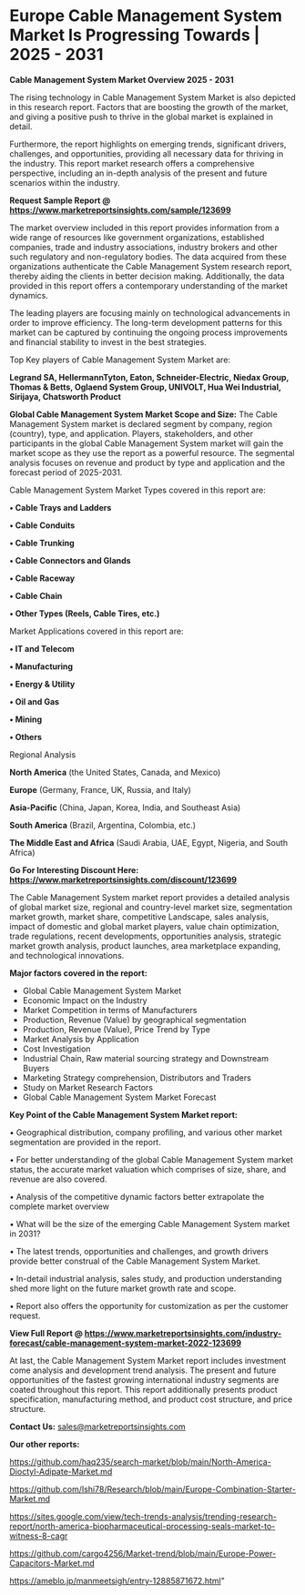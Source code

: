 # Europe Cable Management System Market Is Progressing Towards | 2025 - 2031

<Strong> Cable Management System Market Overview 2025 - 2031</strong>

The rising technology in Cable Management System Market is also depicted in this research report. Factors that are boosting the growth of the market, and giving a positive push to thrive in the global market is explained in detail.

Furthermore, the report highlights on emerging trends, significant drivers, challenges, and opportunities, providing all necessary data for thriving in the industry. This report market research offers a comprehensive perspective, including an in-depth analysis of the present and future scenarios within the industry.

<strong>Request Sample Report @ <a href=https://www.marketreportsinsights.com/sample/123699>https://www.marketreportsinsights.com/sample/123699</a></strong>

The market overview included in this report provides information from a wide range of resources like government organizations, established companies, trade and industry associations, industry brokers and other such regulatory and non-regulatory bodies. The data acquired from these organizations authenticate the Cable Management System research report, thereby aiding the clients in better decision making. Additionally, the data provided in this report offers a contemporary understanding of the market dynamics.

The leading players are focusing mainly on technological advancements in order to improve efficiency. The long-term development patterns for this market can be captured by continuing the ongoing process improvements and financial stability to invest in the best strategies.

Top Key players of Cable Management System Market are:

<strong>Legrand SA, HellermannTyton, Eaton, Schneider-Electric, Niedax Group, Thomas & Betts, Oglaend System Group, UNIVOLT, Hua Wei Industrial, Sirijaya, Chatsworth Product</strong>

<strong><b>Global Cable Management System Market Scope and Size:</b></strong>
The Cable Management System market is declared segment by company, region (country), type, and application. Players, stakeholders, and other participants in the global Cable Management System market will gain the market scope as they use the report as a powerful resource. The segmental analysis focuses on revenue and product by type and application and the forecast period of 2025-2031.

Cable Management System Market Types covered in this report are:

<strong>• Cable Trays and Ladders

• Cable Conduits

• Cable Trunking

• Cable Connectors and Glands

• Cable Raceway

• Cable Chain

• Other Types (Reels, Cable Tires, etc.)</strong>

Market Applications covered in this report are:

<strong>• IT and Telecom

• Manufacturing

• Energy & Utility

• Oil and Gas

• Mining

• Others</strong> 

Regional Analysis

<strong>North America</strong> (the United States, Canada, and Mexico)

<strong>Europe</strong> (Germany, France, UK, Russia, and Italy)

<strong>Asia-Pacific</strong> (China, Japan, Korea, India, and Southeast Asia)

<strong>South America</strong> (Brazil, Argentina, Colombia, etc.)

<strong>The Middle East and Africa</strong> (Saudi Arabia, UAE, Egypt, Nigeria, and South Africa)

<strong>Go For Interesting Discount Here: <a href=https://www.marketreportsinsights.com/discount/123699>https://www.marketreportsinsights.com/discount/123699</a></strong>

The Cable Management System market report provides a detailed analysis of global market size, regional and country-level market size, segmentation market growth, market share, competitive Landscape, sales analysis, impact of domestic and global market players, value chain optimization, trade regulations, recent developments, opportunities analysis, strategic market growth analysis, product launches, area marketplace expanding, and technological innovations.

<strong><b>Major factors covered in the report:</b></strong>
<ul>
  <li>Global Cable Management System Market </li>
  <li>Economic Impact on the Industry</li>
  <li>Market Competition in terms of Manufacturers</li>
  <li>Production, Revenue (Value) by geographical segmentation</li>
  <li>Production, Revenue (Value), Price Trend by Type</li>
  <li>Market Analysis by Application</li>
  <li>Cost Investigation</li>
  <li>Industrial Chain, Raw material sourcing strategy and Downstream Buyers</li>
  <li>Marketing Strategy comprehension, Distributors and Traders</li>
  <li>Study on Market Research Factors</li>
  <li>Global Cable Management System Market Forecast</li>
</ul>

<strong><b>Key Point of the Cable Management System Market report:</b></strong>

• Geographical distribution, company profiling, and various other market segmentation are provided in the report.

• For better understanding of the global Cable Management System market status, the accurate market valuation which comprises of size, share, and revenue are also covered.

• Analysis of the competitive dynamic factors better extrapolate the complete market overview

• What will be the size of the emerging Cable Management System market in 2031?

• The latest trends, opportunities and challenges, and growth drivers provide better construal of the Cable Management System Market.

• In-detail industrial analysis, sales study, and production understanding shed more light on the future market growth rate and scope.

• Report also offers the opportunity for customization as per the customer request.

<strong><b>View Full Report @ <a href=https://www.marketreportsinsights.com/industry-forecast/cable-management-system-market-2022-123699>https://www.marketreportsinsights.com/industry-forecast/cable-management-system-market-2022-123699</a></b></strong>


At last, the Cable Management System Market report includes investment come analysis and development trend analysis. The present and future opportunities of the fastest growing international industry segments are coated throughout this report. This report additionally presents product specification, manufacturing method, and product cost structure, and price structure.

<strong>Contact Us:</strong>
sales@marketreportsinsights.com

<strong>Our other reports:</strong>

<a href=https://github.com/haq235/search-market/blob/main/North-America-Dioctyl-Adipate-Market.md>https://github.com/haq235/search-market/blob/main/North-America-Dioctyl-Adipate-Market.md</a>

<a href=https://github.com/Ishi78/Research/blob/main/Europe-Combination-Starter-Market.md>https://github.com/Ishi78/Research/blob/main/Europe-Combination-Starter-Market.md</a>

<a href=https://sites.google.com/view/tech-trends-analysis/trending-research-report/north-america-biopharmaceutical-processing-seals-market-to-witness-8-cagr>https://sites.google.com/view/tech-trends-analysis/trending-research-report/north-america-biopharmaceutical-processing-seals-market-to-witness-8-cagr</a>

<a href=https://github.com/cargo4256/Market-trend/blob/main/Europe-Power-Capacitors-Market.md>https://github.com/cargo4256/Market-trend/blob/main/Europe-Power-Capacitors-Market.md</a>

<a href=https://ameblo.jp/manmeetsigh/entry-12885871672.html>https://ameblo.jp/manmeetsigh/entry-12885871672.html</a>"
